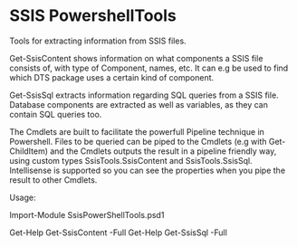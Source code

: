 SSIS PowershellTools
====================

Tools for extracting information from SSIS files.

Get-SsisContent shows information on what components a SSIS file consists of, with type of Component, names, etc. It can e.g be used to find which DTS package uses a certain kind of component.

Get-SsisSql extracts information regarding SQL queries from a SSIS file. Database components are extracted as well as variables, as they can contain SQL queries too.

The Cmdlets are built to facilitate the powerfull Pipeline technique in Powershell. Files to be queried can be piped to the Cmdlets (e.g with Get-ChildItem) and the Cmdlets outputs the result in a pipeline friendly way, using custom types SsisTools.SsisContent and SsisTools.SsisSql. Intellisense is supported so you can see the properties when you pipe the result to other Cmdlets.

Usage:

Import-Module SsisPowerShellTools.psd1

Get-Help Get-SsisContent -Full
Get-Help Get-SsisSql -Full
